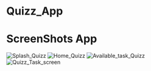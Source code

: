 # Quizz_App

# ScreenShots App

![Splash_Quizz](https://github.com/user-attachments/assets/5e48f3fa-d0cb-46a6-bf52-30f3a87f79c2)
![Home_Quizz](https://github.com/user-attachments/assets/c428e954-eafa-4743-b456-32927cd7391e)
![Available_task_Quizz](https://github.com/user-attachments/assets/920aaee8-d390-47ab-94dd-c14c2e16fff5)
![Quizz_Task_screen](https://github.com/user-attachments/assets/a0e1a1fa-0453-44d1-80d8-912ee8bf5b05)
